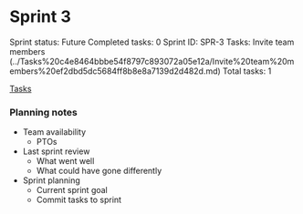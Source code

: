 # Sprint 3

Sprint status: Future
Completed tasks: 0
Sprint ID: SPR-3
Tasks: Invite team members (../Tasks%20c4e8464bbbe54f8797c893072a05e12a/Invite%20team%20members%20ef2dbd5dc5684ff8b8e8a7139d2d482d.md)
Total tasks: 1

[Tasks](Sprint%203%20789a50dc5ee4481d9018724d9371d2a6/Tasks%20540e545724d84b92aad4a15904b1ebc1.csv)

### **Planning notes**

- Team availability
    - PTOs
- Last sprint review
    - What went well
    - What could have gone differently
- Sprint planning
    - Current sprint goal
    - Commit tasks to sprint